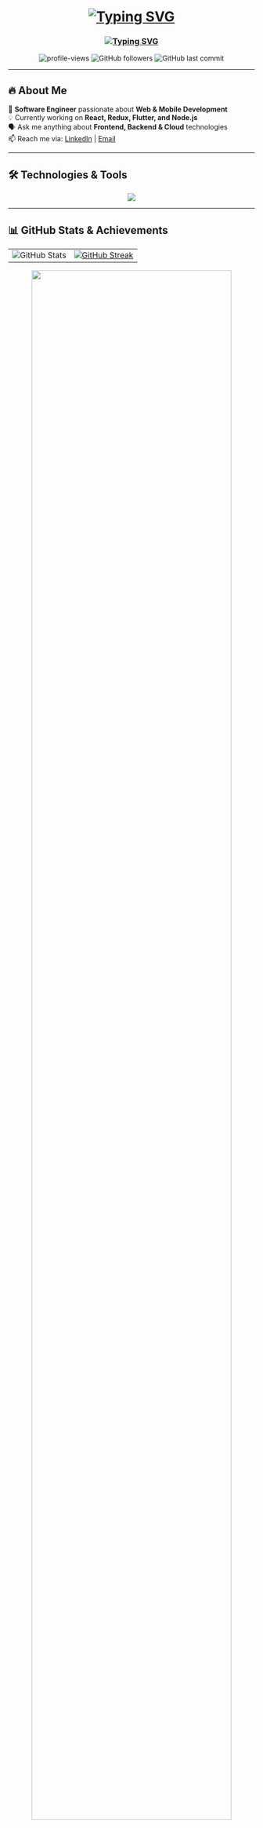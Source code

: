 <h1 align="center">
  <a href="https://git.io/typing-svg"><img src="https://readme-typing-svg.herokuapp.com?font=Atkinson+Hyperlegible+Mono&size=30&pause=7000&color=76F4F7&background=07FFF400&center=true&vCenter=true&width=600&lines=Hello%2C+I'm+Kaan+Alparslan.;Welcome+to+My+Github+Profile!" alt="Typing SVG" /></a>
</h1>

<h3 align="center">
  <a href="https://git.io/typing-svg"><img src="https://readme-typing-svg.herokuapp.com?font=Atkinson+Hyperlegible+Mono&size=24&pause=800&color=76F4F7&background=07FFF400&center=true&vCenter=true&width=600&lines=Computer+Engineer;Full-Stack+Developer;React+%7C+Next.js+%7C+Flutter" alt="Typing SVG" /></a>
</h3>


<p align="center">
  <img src="https://komarev.com/ghpvc/?username=Kaanalparslan&label=Profile%20views&color=0e75b6&style=flat" alt="profile-views" />
  <img src="https://img.shields.io/github/followers/Kaanalparslan?style=flat&logo=github" alt="GitHub followers" />
  <img src="https://img.shields.io/github/last-commit/Kaanalparslan/Kaanalparslan" alt="GitHub last commit" />
</p>

---

## 🔥 About Me
🚀 **Software Engineer** passionate about **Web & Mobile Development**  
💡 Currently working on **React, Redux, Flutter, and Node.js**  
🗣️ Ask me anything about **Frontend, Backend & Cloud** technologies  
📫 Reach me via: [LinkedIn](https://linkedin.com/in/Kaanalparslan) | [Email](mailto:email@example.com)

---

## 🛠 Technologies & Tools
<p align="center">
  <img src="https://skillicons.dev/icons?i=react,next,flutter,dart,nodejs,python,js,mongodb,kotlin,docker" />
</p>

---

## 📊 GitHub Stats & Achievements
<table align="center">
  <tr>
    <td>
      <img src="https://github-readme-stats.vercel.app/api?username=kaanalparslan&theme=react&show_icons=true&hide_border=true&count_private=true" alt="GitHub Stats" />
    </td>
    <td>
      <a href="https://git.io/streak-stats">
        <img src="https://streak-stats.demolab.com?user=Kaanalparslan&theme=react&hide_border=true&hide_longest_streak=true" alt="GitHub Streak" />
      </a>
    </td>
  </tr>
</table>

<div align="center">
  <img width="90%" src="https://github-profile-trophy.vercel.app/?username=Kaanalparslan&theme=dark_dimmed&margin-w=5&no-frame=true&column=9" />
</div>



---

## 📂 Pinned Projects
<div align="center">
  <a href="https://github.com/Kaanalparslan/Weatherapp">
    <img src="https://github-readme-stats.vercel.app/api/pin/?username=Kaanalparslan&repo=Weatherapp&theme=react&border_color=2e2e2e&border_radius=10" />
  </a>
  <a href="https://github.com/Kaanalparslan/Basic-Calculator">
    <img src="https://github-readme-stats.vercel.app/api/pin/?username=Kaanalparslan&repo=Basic-Calculator&theme=react&border_color=2e2e2e&border_radius=10" />
  </a>
</div>


---

## 🌎 Connect with Me


<p align="center">
   <a href="https://git.io/typing-svg"><img src="https://readme-typing-svg.herokuapp.com?font=Atkinson+Hyperlegible+Mono&size=24&pause=800&color=13F700&background=07FFF400&center=true&vCenter=true&multiline=true&width=600&height=200&lines=Wake+up%2C+Neo...;The+Matrix+has+you...;Follow+the+white+rabbit.;Knock%2C+knock%2C+Neo." alt="Typing SVG" /></a>
</p>

<p align="center">
  <a href="https://linkedin.com/in/Kaanalparslan">
    <img src="https://img.shields.io/badge/LinkedIn-0077B5?style=for-the-badge&logo=linkedin&logoColor=white">
  </a>
  <a href="https://github.com/Kaanalparslan">
    <img src="https://img.shields.io/badge/GitHub-181717?style=for-the-badge&logo=github&logoColor=white">
  </a>
  <a href="mailto:email@example.com">
    <img src="https://img.shields.io/badge/Email-D14836?style=for-the-badge&logo=gmail&logoColor=white">
  </a>
</p>


